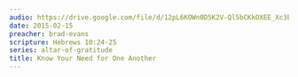 ```yaml
---
audio: https://drive.google.com/file/d/12pL6KOWn0D5K2V-Ql5bCKkOXEE_Xc3Er/view
date: 2015-02-15
preacher: brad-evans
scripture: Hebrews 10:24-25
series: altar-of-gratitude
title: Know Your Need for One Another
---
```

